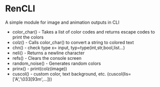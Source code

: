 # RenCLI
A simple module for image and animation outputs in CLI
+ color_char() - Takes a list of color codes and returns escape codes to print the colors
+ colz() - Calls color_char() to convert a string to colored text
+ chn() - check type x= input, typ=type(int,str,bool,list...)
+ neli() - Returns a newline character
+ refs() - Clears the console screen
+ random_noise() - Generates random colors
+ prinx() - print(colz(image))
+ cuscol() - custom color, text background, etc.
  (cuscol(lis=['A','\033[93m',...]))
